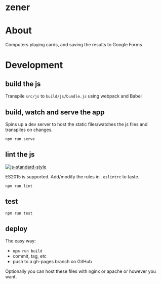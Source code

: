 # zener 

# About

Computers playing cards, and saving the results to Google Forms

# Development 

## build the js

Transpile `src/js` to `build/js/bundle.js` using webpack and Babel

## build, watch and serve the app 

Spins up a dev server to host the static files/watches the js files and transpiles on changes.

```shell
npm run serve
```

## lint the js

[![js-standard-style](https://cdn.rawgit.com/feross/standard/master/badge.svg)](https://github.com/feross/standard)

ES2015 is supported. Add/modify the rules in `.eslintrc` to taste.

```shell
npm run lint 
```

## test

```shell
npm run test 
```

## deploy

The easy way:
  - `npm run build`
  - commit, tag, etc
  - push to a gh-pages branch on GitHub

Optionally you can host these files with nginx or apache or however you want.
